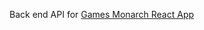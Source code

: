 Back end API for [Games Monarch React App](https://github.com/mikeolivotto/T3A2-front/pulls?q=is%3Apr+is%3Aclosed)
